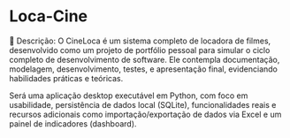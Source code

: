 # Loca-Cine
🧭 Descrição:
O CineLoca é um sistema completo de locadora de filmes, desenvolvido como um projeto de portfólio pessoal para simular o ciclo completo de desenvolvimento de software. Ele contempla documentação, modelagem, desenvolvimento, testes, e apresentação final, evidenciando habilidades práticas e teóricas.

Será uma aplicação desktop executável em Python, com foco em usabilidade, persistência de dados local (SQLite), funcionalidades reais e recursos adicionais como importação/exportação de dados via Excel e um painel de indicadores (dashboard).
